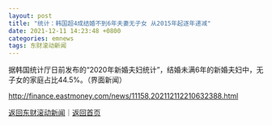 ```yaml
---
layout: post
title: "统计：韩国超4成结婚不到6年夫妻无子女 从2015年起逐年递减"
date: 2021-12-11 14:23:48 +0800
categories: emnews
tags: 东财滚动新闻
---
```


据韩国统计厅日前发布的“2020年新婚夫妇统计”，结婚未满6年的新婚夫妇中，无子女的家庭占比44.5%。（界面新闻）

<http://finance.eastmoney.com/news/11158,202112112210632388.html>

[返回东财滚动新闻](//finews.withounder.com/emnews/)｜[返回首页](//finews.withounder.com/)
